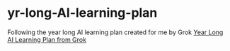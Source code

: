 # yr-long-AI-learning-plan
Following the year long AI learning plan created for me by Grok
[Year Long AI Learning Plan from Grok](https://grok.com/share/c2hhcmQtMg%3D%3D_7764a192-535a-42ad-a88c-55765b4e4391)


